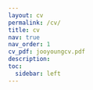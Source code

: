 ```yaml
---
layout: cv
permalink: /cv/
title: cv
nav: true
nav_order: 1
cv_pdf: jooyoungcv.pdf
description:
toc:
  sidebar: left
---
```

